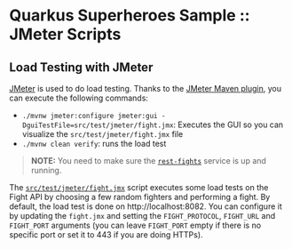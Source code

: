 # Quarkus Superheroes Sample :: JMeter Scripts

## Load Testing with JMeter

[JMeter](https://jmeter.apache.org/) is used to do load testing.
Thanks to the [JMeter Maven plugin](https://github.com/jmeter-maven-plugin/jmeter-maven-plugin), you can execute the following commands:

* `./mvnw jmeter:configure jmeter:gui -DguiTestFile=src/test/jmeter/fight.jmx`: Executes the GUI so you can visualize the `src/test/jmeter/fight.jmx` file
* `./mvnw clean verify`: runs the load test

> **NOTE:** You need to make sure the [`rest-fights`](../rest-fights) service is up and running.

The [`src/test/jmeter/fight.jmx`](jmeter/src/test/jmeter/fight.jmx) script executes some load tests on the Fight API by choosing a few random fighters and performing a fight.
By default, the load test is done on http://localhost:8082.
You can configure it by updating the `fight.jmx` and setting the `FIGHT_PROTOCOL`, `FIGHT_URL` and `FIGHT_PORT` arguments (you can leave `FIGHT_PORT` empty if there is no specific port or set it to 443 if you are doing HTTPs).
